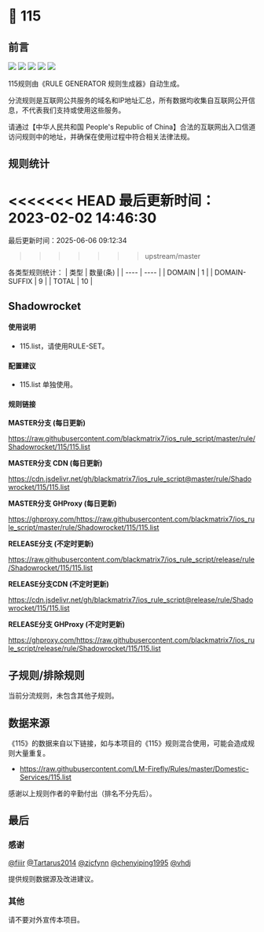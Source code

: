 # 🧸 115

## 前言

![](https://shields.io/badge/-移除重复规则-ff69b4) ![](https://shields.io/badge/-DOMAIN与DOMAIN--SUFFIX合并-green) ![](https://shields.io/badge/-DOMAIN--SUFFIX间合并-critical) ![](https://shields.io/badge/-DOMAIN--SUFFIX与DOMAIN--KEYWORD合并-blue) ![](https://shields.io/badge/-IP--CIDR(6)合并-blueviolet) 

115规则由《RULE GENERATOR 规则生成器》自动生成。

分流规则是互联网公共服务的域名和IP地址汇总，所有数据均收集自互联网公开信息，不代表我们支持或使用这些服务。

请通过【中华人民共和国 People's Republic of China】合法的互联网出入口信道访问规则中的地址，并确保在使用过程中符合相关法律法规。

## 规则统计

<<<<<<< HEAD
最后更新时间：2023-02-02 14:46:30
=======
最后更新时间：2025-06-06 09:12:34
>>>>>>> upstream/master

各类型规则统计：
| 类型 | 数量(条)  | 
| ---- | ----  |
| DOMAIN | 1  | 
| DOMAIN-SUFFIX | 9  | 
| TOTAL | 10  | 


## Shadowrocket 

#### 使用说明
- 115.list，请使用RULE-SET。

#### 配置建议
- 115.list 单独使用。

#### 规则链接
**MASTER分支 (每日更新)**

https://raw.githubusercontent.com/blackmatrix7/ios_rule_script/master/rule/Shadowrocket/115/115.list

**MASTER分支 CDN (每日更新)**

https://cdn.jsdelivr.net/gh/blackmatrix7/ios_rule_script@master/rule/Shadowrocket/115/115.list

**MASTER分支 GHProxy (每日更新)**

https://ghproxy.com/https://raw.githubusercontent.com/blackmatrix7/ios_rule_script/master/rule/Shadowrocket/115/115.list

**RELEASE分支 (不定时更新)**

https://raw.githubusercontent.com/blackmatrix7/ios_rule_script/release/rule/Shadowrocket/115/115.list

**RELEASE分支CDN (不定时更新)**

https://cdn.jsdelivr.net/gh/blackmatrix7/ios_rule_script@release/rule/Shadowrocket/115/115.list

**RELEASE分支 GHProxy (不定时更新)**

https://ghproxy.com/https://raw.githubusercontent.com/blackmatrix7/ios_rule_script/release/rule/Shadowrocket/115/115.list

## 子规则/排除规则


当前分流规则，未包含其他子规则。

## 数据来源

《115》的数据来自以下链接，如与本项目的《115》规则混合使用，可能会造成规则大量重复。

- https://raw.githubusercontent.com/LM-Firefly/Rules/master/Domestic-Services/115.list


感谢以上规则作者的辛勤付出（排名不分先后）。

## 最后

### 感谢

[@fiiir](https://github.com/fiiir) [@Tartarus2014](https://github.com/Tartarus2014) [@zjcfynn](https://github.com/zjcfynn) [@chenyiping1995](https://github.com/chenyiping1995) [@vhdj](https://github.com/vhdj)

提供规则数据源及改进建议。

### 其他

请不要对外宣传本项目。